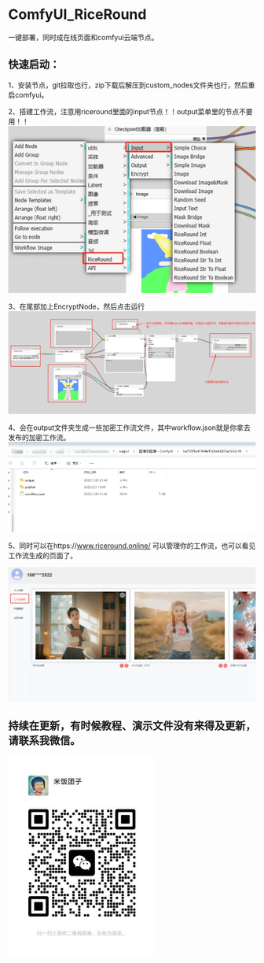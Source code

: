 # ComfyUI_RiceRound

一键部署，同时成在线页面和comfyui云端节点。

 ## 快速启动：

 1、安装节点，git拉取也行，zip下载后解压到custom_nodes文件夹也行，然后重启comfyui。

 2、搭建工作流，注意用riceround里面的input节点！！output菜单里的节点不要用！！
 ![image](docs/menu.png)

 3、在尾部加上EncryptNode，然后点击运行
 ![image](docs/workflow.png)

 4、会在output文件夹生成一些加密工作流文件，其中workflow.json就是你拿去发布的加密工作流。
 ![image](docs/output.png)

 5、同时可以在https://www.riceround.online/ 可以管理你的工作流，也可以看见工作流生成的页面了。
 
  ![image](docs/web.png)

 ## 持续在更新，有时候教程、演示文件没有来得及更新，请联系我微信。

![image](docs/wechat.jpg)
